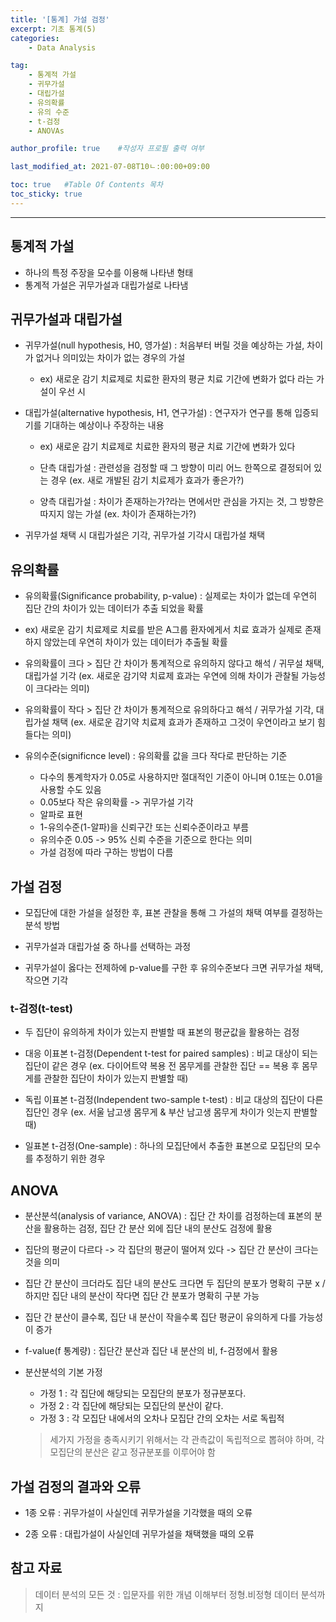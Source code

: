 ```yaml
---
title: '[통계] 가설 검정'
excerpt: 기초 통계(5)
categories:
    - Data Analysis

tag:
    - 통계적 가설
    - 귀무가설
    - 대립가설 
    - 유의확률
    - 유의 수준
    - t-검정
    - ANOVAs

author_profile: true    #작성자 프로필 출력 여부

last_modified_at: 2021-07-08T10ㄴ:00:00+09:00

toc: true   #Table Of Contents 목차 
toc_sticky: true
---
```


---

## 통계적 가설
- 하나의 특정 주장을 모수를 이용해 나타낸 형태
- 통계적 가설은 귀무가설과 대립가설로 나타냄 

## 귀무가설과 대립가설
- 귀무가설(null hypothesis, H0, 영가설) : 처음부터 버릴 것을 예상하는 가설, 차이가 없거나 의미있는 차이가 없는 경우의 가설

    - ex) 새로운 감기 치료제로 치료한 환자의 평균 치료 기간에 변화가 없다 라는 가설이 우선 시

- 대립가설(alternative hypothesis, H1, 연구가설) : 연구자가 연구를 통해 입증되기를 기대하는 예상이나 주장하는 내용
    
    - ex) 새로운 감기 치료제로 치료한 환자의 평균 치료 기간에 변화가 있다

    - 단측 대립가설 : 관련성을 검정할 때 그 방향이 미리 어느 한쪽으로 결정되어 있는 경우 (ex. 새로 개발된 감기 치료제가 효과가 좋은가?)
    
    - 양측 대립가설 : 차이가 존재하는가?라는 면에서만 관심을 가지는 것, 그 방향은 따지지 않는 가설 (ex. 차이가 존재하는가?)

- 귀무가설 채택 시 대립가설은 기각, 귀무가설 기각시 대립가설 채택

## 유의확률
- 유의확률(Significance probability, p-value) : 실제로는 차이가 없는데 우연히 집단 간의 차이가 있는 데이터가 추출 되었을 확률
    
- ex) 새로운 감기 치료제로 치료를 받은 A그룹 환자에게서 치료 효과가 실제로 존재하지 않았는데 우연히 차이가 있는 데이터가 추출될 확률

- 유의확률이 크다 > 집단 간 차이가 통계적으로 유의하지 않다고 해석 / 귀무설 채택, 대립가설 기각 (ex. 새로운 감기약 치료제 효과는 우연에 의해 차이가 관찰될 가능성이 크다라는 의미)

- 유의확률이 작다 > 집단 간 차이가 통계적으로 유의하다고 해석 / 귀무가설 기각, 대립가설 채택 (ex. 새로운 감기약 치료제 효과가 존재하고 그것이 우연이라고 보기 힘들다는 의미)

- 유의수준(significnce level) : 유의확률 값을 크다 작다로 판단하는 기준
    
    - 다수의 통계학자가 0.05로 사용하지만 절대적인 기준이 아니며 0.1또는 0.01을 사용할 수도 있음
    - 0.05보다 작은 유의확률 -> 귀무가설 기각
    - 알파로 표현
    - 1-유의수준(1-알파)을 신뢰구간 또는 신뢰수준이라고 부름
    - 유의수준 0.05 -> 95% 신뢰 수준을 기준으로 한다는 의미
    - 가설 검정에 따라 구하는 방법이 다름


## 가설 검정 
- 모집단에 대한 가설을 설정한 후, 표본 관찰을 통해 그 가설의 채택 여부를 결정하는 분석 방법

- 귀무가설과 대립가설 중 하나를 선택하는 과정

- 귀무가설이 옳다는 전제하에 p-value를 구한 후 유의수준보다 크면 귀무가설 채택, 작으면 기각

### t-검정(t-test) 
- 두 집단이 유의하게 차이가 있는지 판별할 때 표본의 평균값을 활용하는 검정

- 대응 이표본 t-검정(Dependent t-test for paired samples) : 비교 대상이 되는 집단이 같은 경우 (ex. 다이어트약 복용 전 몸무게를 관찰한 집단 == 복용 후 몸무게를 관찰한 집단이 차이가 있는지 판별할 때)

- 독립 이표본 t-검정(Independent two-sample t-test) : 비교 대상의 집단이 다른 집단인 경우 (ex. 서울 남고생 몸무게 & 부산 남고생 몸무게 차이가 잇는지 판별할 때)

- 일표본 t-검정(One-sample) : 하나의 모집단에서 추출한 표본으로 모집단의 모수를 추정하기 위한 경우 

## ANOVA
- 분산분석(analysis of variance, ANOVA) : 집단 간 차이를 검정하는데 표본의 분산을 활용하는 검정, 집단 간 분산 외에 집단 내의 분산도 검정에 활용

- 집단의 평균이 다르다 -> 각 집단의 평균이 떨어져 있다 -> 집단 간 분산이 크다는 것을 의미 

- 집단 간 분산이 크더라도 집단 내의 분산도 크다면 두 집단의 분포가 명확히 구분 x / 하지만 집단 내의 분산이 작다면 집단 간 분포가 명확히 구분 가능

- 집단 간 분산이 클수록, 집단 내 분산이 작을수록 집단 평균이 유의하게 다를 가능성이 증가 

- f-value(f 통계량) : 집단간 분산과 집단 내 분산의 비, f-검정에서 활용

- 분산분석의 기본 가정
    - 가정 1 : 각 집단에 해당되는 모집단의 분포가 정규분포다.  
    - 가정 2 : 각 집단에 해당되는 모집단의 분산이 같다.
    - 가정 3 : 각 모집단 내에서의 오차나 모집단 간의 오차는 서로 독립적

    > 세가지 가정을 충족시키기 위해서는 각 관측값이 독립적으로 뽑혀야 하며, 각 모집단의 분산은 같고 정규분포를 이루어야 함

## 가설 검정의 결과와 오류
- 1종 오류 : 귀무가설이 사실인데 귀무가설을 기각했을 때의 오류

- 2종 오류 : 대립가설이 사실인데 귀무가설을 채택했을 때의 오류

## 참고 자료
> 데이터 분석의 모든 것 : 입문자를 위한 개념 이해부터 정형.비정형 데이터 분석까지